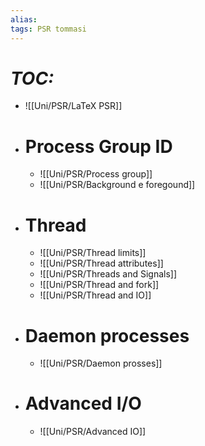 ```yaml
---
alias:
tags: PSR tommasi
---
```


# *TOC:*

- ![[Uni/PSR/LaTeX PSR]]

- # Process Group ID
	- ![[Uni/PSR/Process group]]
	- ![[Uni/PSR/Background e foregound]]

- # Thread
	- ![[Uni/PSR/Thread limits]]
	- ![[Uni/PSR/Thread attributes]]
	- ![[Uni/PSR/Threads and Signals]]
	- ![[Uni/PSR/Thread and fork]]
	- ![[Uni/PSR/Thread and IO]]

- # Daemon processes
	- ![[Uni/PSR/Daemon prosses]]

- # Advanced I/O
	- ![[Uni/PSR/Advanced IO]]